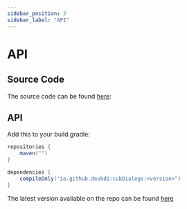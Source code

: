 ```yaml
---
sidebar_position: 3
sidebar_label: "API"
---
```


# API

## Source Code

The source code can be found [here](https://github.com/CublexLabs/CubDialogs):

## API

Add this to your build.gradle:

```java
repositories {
    maven("")
}

dependencies {
    compileOnly("io.github.devbd1:cubDialogs:<version>")
}
```

The latest version available on the repo can be found [here](https://github.com/CublexLabs/CubDialogs/tags)
